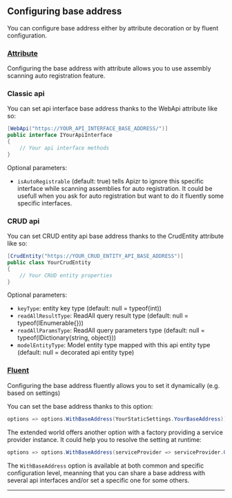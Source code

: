 ﻿## Configuring base address

You can configure base address either by attribute decoration or by fluent configuration.

### [Attribute](#tab/tabid-attribute)

Configuring the base address with attribute allows you to use assembly scanning auto registration feature.

### Classic api

You can set api interface base address thanks to the WebApi attribute like so:

```csharp
[WebApi("https://YOUR_API_INTERFACE_BASE_ADDRESS/")]
public interface IYourApiInterface
{
    // Your api interface methods
}
```

Optional parameters:
- ```isAutoRegistrable``` (default: true) tells Apizr to ignore this specific interface while scanning assemblies for auto registration. 
It could be usefull when you ask for auto registration but want to do it fluently some specific interfaces.

### CRUD api

You can set CRUD entity api base address thanks to the CrudEntity attribute like so:

```csharp
[CrudEntity("https://YOUR_CRUD_ENTITY_API_BASE_ADDRESS")]
public class YourCrudEntity
{
    // Your CRUD entity properties
}
```

Optional parameters:
- ```keyType```: entity key type (default: null = typeof(int))
- ```readAllResultType```: ReadAll query result type  (default: null = typeof(IEnumerable{}))
- ```readAllParamsType```: ReadAll query parameters type  (default: null = typeof(IDictionary{string, object}))
- ```modelEntityType```: Model entity type mapped with this api entity type (default: null = decorated api entity type)


### [Fluent](#tab/tabid-fluent)

Configuring the base address fluently allows you to set it dynamically (e.g. based on settings)

You can set the base address thanks to this option:

```csharp
options => options.WithBaseAddress(YourStaticSettings.YourBaseAddress))
```

The extended world offers another option with a factory providing a service provider instance.
It could help you to resolve the setting at runtime:

```csharp
options => options.WithBaseAddress(serviceProvider => serviceProvider.GetRequiredService<IYourSettingsService>().YourBaseAddress))
```

The ```WithBaseAddress``` option is available at both common and specific configuration level, meanning that you can share a base address with several api interfaces and/or set a specific one for some others.

***